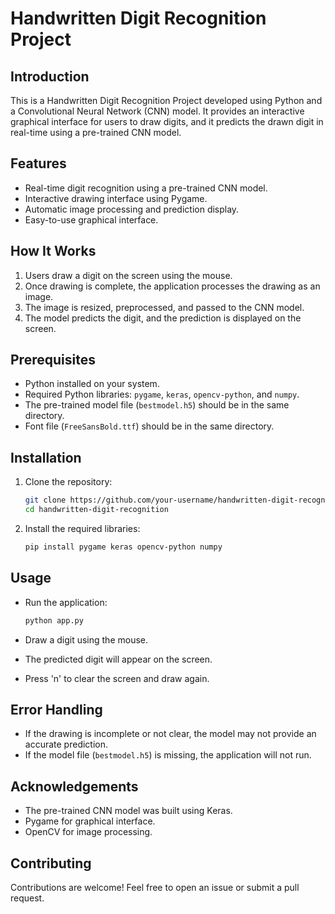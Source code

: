 
# Handwritten Digit Recognition Project

## Introduction

This is a Handwritten Digit Recognition Project developed using Python and a Convolutional Neural Network (CNN) model. It provides an interactive graphical interface for users to draw digits, and it predicts the drawn digit in real-time using a pre-trained CNN model.

## Features

* Real-time digit recognition using a pre-trained CNN model.
* Interactive drawing interface using Pygame.
* Automatic image processing and prediction display.
* Easy-to-use graphical interface.

## How It Works

1. Users draw a digit on the screen using the mouse.
2. Once drawing is complete, the application processes the drawing as an image.
3. The image is resized, preprocessed, and passed to the CNN model.
4. The model predicts the digit, and the prediction is displayed on the screen.

## Prerequisites

* Python installed on your system.
* Required Python libraries: `pygame`, `keras`, `opencv-python`, and `numpy`.
* The pre-trained model file (`bestmodel.h5`) should be in the same directory.
* Font file (`FreeSansBold.ttf`) should be in the same directory.

## Installation

1. Clone the repository:

   ```bash
   git clone https://github.com/your-username/handwritten-digit-recognition.git
   cd handwritten-digit-recognition
   ```
2. Install the required libraries:

   ```bash
   pip install pygame keras opencv-python numpy
   ```

## Usage

* Run the application:

  ```bash
  python app.py
  ```
* Draw a digit using the mouse.
* The predicted digit will appear on the screen.
* Press 'n' to clear the screen and draw again.

## Error Handling

* If the drawing is incomplete or not clear, the model may not provide an accurate prediction.
* If the model file (`bestmodel.h5`) is missing, the application will not run.

## Acknowledgements

* The pre-trained CNN model was built using Keras.
* Pygame for graphical interface.
* OpenCV for image processing.

## Contributing

Contributions are welcome! Feel free to open an issue or submit a pull request.

